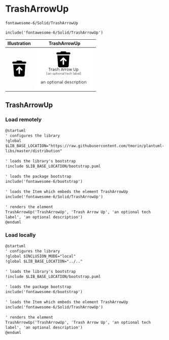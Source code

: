 # TrashArrowUp


```text
fontawesome-6/Solid/TrashArrowUp
```

```text
include('fontawesome-6/Solid/TrashArrowUp')
```



| Illustration | TrashArrowUp |
| :---: | :---: |
| ![illustration for Illustration](../../fontawesome-6/Solid/TrashArrowUp.png) | ![illustration for TrashArrowUp](../../fontawesome-6/Solid/TrashArrowUp.Local.png) |




## TrashArrowUp

### Load remotely
```plantuml
@startuml
' configures the library
!global $LIB_BASE_LOCATION="https://raw.githubusercontent.com/tmorin/plantuml-libs/master/distribution"

' loads the library's bootstrap
!include $LIB_BASE_LOCATION/bootstrap.puml

' loads the package bootstrap
include('fontawesome-6/bootstrap')

' loads the Item which embeds the element TrashArrowUp
include('fontawesome-6/Solid/TrashArrowUp')

' renders the element
TrashArrowUp('TrashArrowUp', 'Trash Arrow Up', 'an optional tech label', 'an optional description')
@enduml
```

### Load locally
```plantuml
@startuml
' configures the library
!global $INCLUSION_MODE="local"
!global $LIB_BASE_LOCATION="../.."

' loads the library's bootstrap
!include $LIB_BASE_LOCATION/bootstrap.puml

' loads the package bootstrap
include('fontawesome-6/bootstrap')

' loads the Item which embeds the element TrashArrowUp
include('fontawesome-6/Solid/TrashArrowUp')

' renders the element
TrashArrowUp('TrashArrowUp', 'Trash Arrow Up', 'an optional tech label', 'an optional description')
@enduml
```

